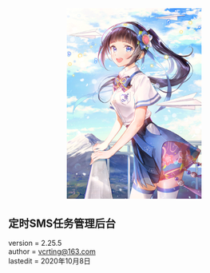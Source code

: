 <center><img width = '270' src ="https://raw.githubusercontent.com/VcrTing/SMSTask/master/0.png"/></center>
  
## 定时SMS任务管理后台
version = 2.25.5   
author = vcrting@163.com  
lastedit = 2020年10月8日  